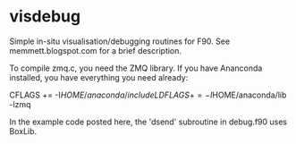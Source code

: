 visdebug
========

Simple in-situ visualisation/debugging routines for F90.  See
memmett.blogspot.com for a brief description.

To compile zmq.c, you need the ZMQ library.  If you have Ananconda
installed, you have everything you need already:

CFLAGS  += -I$HOME/anaconda/include
LDFLAGS += -I$HOME/anaconda/lib -lzmq

In the example code posted here, the 'dsend' subroutine in debug.f90
uses BoxLib.




